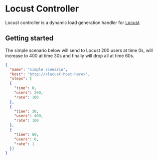 # Locust Controller

Locust controller is a dynamic load generation  handler for [Locust](https://locust.io).

## Getting started

The simple scenario below will send to Locust 200 users at time 0s, will increase to 400 at time 30s and finally will drop all at time 60s.

```json
{
  "name": "simple scenario",
  "host": "http://<locust-host-here>",
  "steps": [
  {
    "time": 0,
    "users": 200,
    "rate": 100
  },
  {
    "time": 30,
    "users": 400,
    "rate": 100
  },
  {
    "time": 60,
    "users": 0,
    "rate": 1
  }]
}
```

